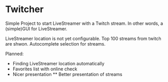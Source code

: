 # Twitcher
Simple Project to start LiveStreamer with a Twitch stream. 
In other words, a (simple)GUI for LiveStreamer.

LiveStreamer location is not yet configurable.
Top 100 streams from twitch are shwon.
Autocomplete selection for streams.

Planned:
* Finding LiveStreamer location automatically
* Favorites list with online check
* Nicer presentation 
** Better presentation of streams
